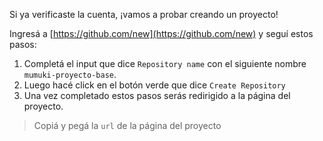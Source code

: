 Si ya verificaste la cuenta, ¡vamos a probar creando un proyecto!

Ingresá a [https://github.com/new](https://github.com/new) y seguí estos pasos:

1. Completá el input que dice `Repository name` con el siguiente nombre `mumuki-proyecto-base`.
2. Luego hacé click en el botón verde que dice `Create Repository`
3. Una vez completado estos pasos serás redirigido a la página del proyecto.

> Copiá y pegá la `url` de la página del proyecto